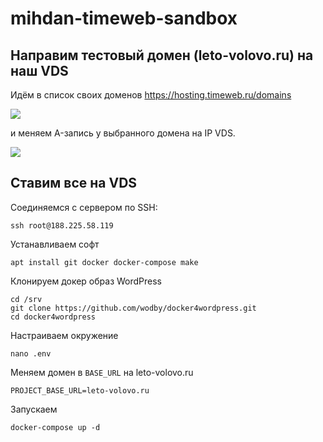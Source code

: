 # mihdan-timeweb-sandbox

## Направим тестовый домен (leto-volovo.ru) на наш VDS

Идём в список своих доменов https://hosting.timeweb.ru/domains 

![](http://screenshot.kobzarev.com/2019-02-21-1550736833.png)

и меняем A-запись у выбранного домена на IP VDS.

![](http://screenshot.kobzarev.com/2019-02-21-1550736875.png)


## Ставим все на VDS

Соединяемся с сервером по SSH:

```
ssh root@188.225.58.119
```

Устанавливаем софт

```
apt install git docker docker-compose make
```

Клонируем докер образ WordPress

```
cd /srv
git clone https://github.com/wodby/docker4wordpress.git
cd docker4wordpress
```

Настраиваем окружение

```
nano .env
```

Меняем домен в `BASE_URL` на leto-volovo.ru

```
PROJECT_BASE_URL=leto-volovo.ru
```

Запускаем 

```
docker-compose up -d
```
